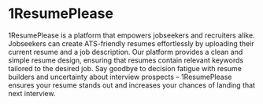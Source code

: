 # 1ResumePlease

1ResumePlease is a platform that empowers jobseekers and recruiters alike. Jobseekers can create ATS-friendly resumes effortlessly by uploading their current resume and a job description. Our platform provides a clean and simple resume design, ensuring that resumes contain relevant keywords tailored to the desired job. Say goodbye to decision fatigue with resume builders and uncertainty about interview prospects – 1ResumePlease ensures your resume stands out and increases your chances of landing that next interview.

